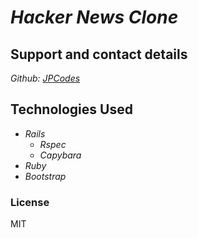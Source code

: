 # _Hacker News Clone_

## Support and contact details

_Github: [JPCodes](https://github.com/JPCodes)_

## Technologies Used

* _Rails_
  * _Rspec_
  * _Capybara_
* _Ruby_
* _Bootstrap_

### License

MIT
